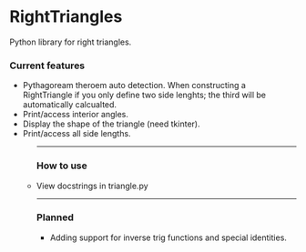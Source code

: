 # RightTriangles
Python library for right triangles.


<h3>Current features</h3>

  <ul>
   <li>Pythagoream theroem auto detection. When constructing a RightTriangle if you only define two side lenghts; the third will be automatically calcualted.</li>      
   <li>Print/access interior angles.</li>
   <li>Display the shape of the triangle (need tkinter).</li>
   <li>Print/access all side lengths.</li>
  <ul>
<hr>
<h3>How to use</h3>
<li>View docstrings in triangle.py</li>
<hr>
<h3> Planned </h3>
<ul>
  
<li>Adding support for inverse trig functions and special identities.</li>
  
<ul>
